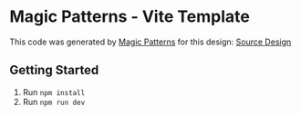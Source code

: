 # Magic Patterns - Vite Template

This code was generated by [Magic Patterns](https://magicpatterns.com) for this design: [Source Design](https://www.magicpatterns.com/c/4quktbpa3j7i8tvscvpq8t)

## Getting Started

1. Run `npm install`
2. Run `npm run dev`
